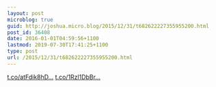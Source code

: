 ```yaml
---
layout: post
microblog: true
guid: http://joshua.micro.blog/2015/12/31/t682622227355955200.html
post_id: 36408
date: 2016-01-01T04:59:56+1100
lastmod: 2019-07-30T17:41:25+1100
type: post
url: /2015/12/31/t682622227355955200.html
---
```

[t.co/atFdik8hD...](https://t.co/atFdik8hDb) [t.co/1Rzl1DbBr...](https://t.co/1Rzl1DbBrE)

